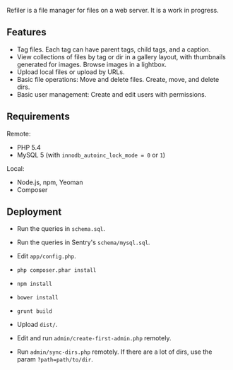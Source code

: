 Refiler is a file manager for files on a web server. It is a work in progress.

Features
--------

* Tag files. Each tag can have parent tags, child tags, and a caption.
* View collections of files by tag or dir in a gallery layout, with thumbnails generated for images. Browse images in a lightbox.
* Upload local files or upload by URLs.
* Basic file operations: Move and delete files. Create, move, and delete dirs.
* Basic user management: Create and edit users with permissions.

Requirements
------------

Remote:

* PHP 5.4
* MySQL 5 (with `innodb_autoinc_lock_mode = 0` or `1`)

Local:

* Node.js, npm, Yeoman
* Composer

Deployment
----------

* Run the queries in `schema.sql`.
* Run the queries in Sentry's `schema/mysql.sql`.
* Edit `app/config.php`.

* `php composer.phar install`
* `npm install`
* `bower install`
* `grunt build`

* Upload `dist/`.
* Edit and run `admin/create-first-admin.php` remotely.
* Run `admin/sync-dirs.php` remotely. If there are a lot of dirs, use the param `?path=path/to/dir`.